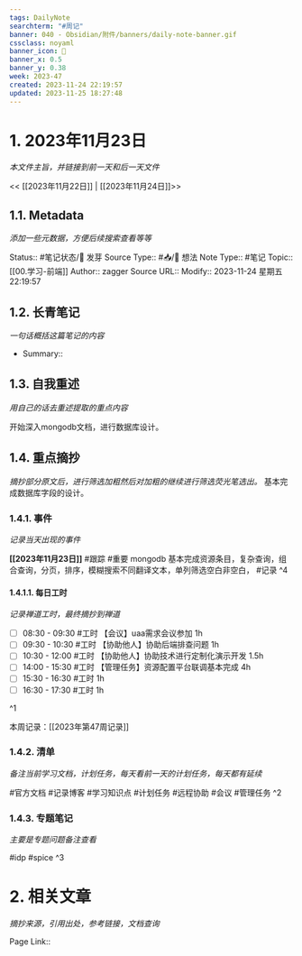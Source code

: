 ```yaml
---
tags: DailyNote
searchterm: "#周记"
banner: 040 - Obsidian/附件/banners/daily-note-banner.gif
cssclass: noyaml
banner_icon: 💌
banner_x: 0.5
banner_y: 0.38
week: 2023-47
created: 2023-11-24 22:19:57
updated: 2023-11-25 18:27:48
---
```


# 1. 2023年11月23日

_本文件主旨，并链接到前一天和后一天文件_

<< [[2023年11月22日]] | [[2023年11月24日]]>>

## 1.1. Metadata

_添加一些元数据，方便后续搜索查看等等_

Status:: #笔记状态/🌱 发芽
Source Type:: #📥/💭 想法 
Note Type:: #笔记
Topic:: [[00.学习-前端]]
Author:: zagger
Source URL::
Modify:: 2023-11-24 星期五 22:19:57

## 1.2. 长青笔记

_一句话概括这篇笔记的内容_

- Summary::

## 1.3. 自我重述

_用自己的话去重述提取的重点内容_

开始深入mongodb文档，进行数据库设计。
## 1.4. 重点摘抄

_摘抄部分原文后，进行筛选加粗然后对加粗的继续进行筛选荧光笔选出。_
基本完成数据库字段的设计。
### 1.4.1. 事件

_记录当天出现的事件_

**[[2023年11月23日]]** 
#跟踪 
#重要 mongodb 基本完成资源条目，复杂查询，组合查询，分页，排序，模糊搜索不同翻译文本，单列筛选空白非空白，
#记录
^4
#### 1.4.1.1. 每日工时

_记录禅道工时，最终摘抄到禅道_

- [ ] 08:30 - 09:30 #工时 【会议】uaa需求会议参加  1h
- [ ] 09:30 - 10:30 #工时 【协助他人】协助后端排查问题  1h
- [ ] 10:30 - 12:00 #工时 【协助他人】协助技术进行定制化演示开发  1.5h
- [ ] 14:00 - 15:30 #工时 【管理任务】资源配置平台联调基本完成  4h
- [ ] 15:30 - 16:30 #工时  1h
- [ ] 16:30 - 17:30 #工时  1h

^1

本周记录：[[2023年第47周记录]]

### 1.4.2. 清单

_备注当前学习文档，计划任务，每天看前一天的计划任务，每天都有延续_

#官方文档 
#记录博客
#学习知识点
#计划任务
#远程协助
#会议 
#管理任务
^2

### 1.4.3. 专题笔记

_主要是专题问题备注查看_

#idp
#spice
^3

# 2. 相关文章

_摘抄来源，引用出处，参考链接，文档查询_

Page Link::

